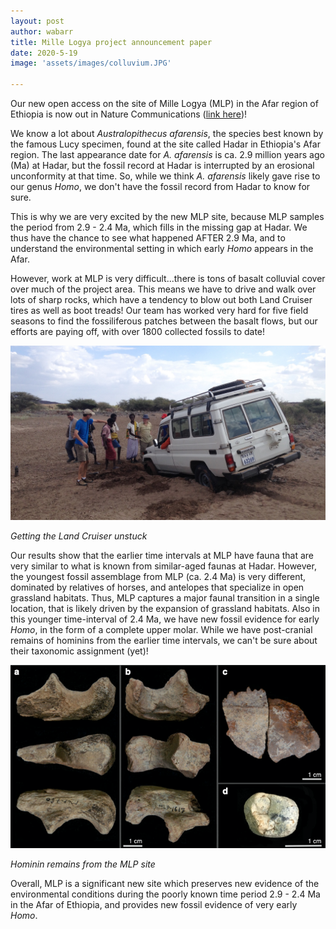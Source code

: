 ```yaml
---
layout: post
author: wabarr
title: Mille Logya project announcement paper
date: 2020-5-19
image: 'assets/images/colluvium.JPG'

---
```


Our new open access on the site of Mille Logya (MLP) in the Afar region of Ethiopia is now out in Nature Communications (<a href="https://www.nature.com/articles/s41467-020-16060-8">link here</a>)!

We know a lot about *Australopithecus afarensis*, the species best known by the famous Lucy specimen, found at the site called Hadar in Ethiopia's Afar region. The last appearance date for *A. afarensis* is ca. 2.9 million years ago (Ma) at Hadar, but the fossil record at Hadar is interrupted by an erosional unconformity at that time.  So, while we think *A. afarensis* likely gave rise to our genus *Homo*, we don't have the fossil record from Hadar to know for sure.  

This is why we are very excited by the new MLP site, because MLP samples the period from 2.9 - 2.4 Ma, which fills in the missing gap at Hadar.  We thus have the chance to see what happened AFTER 2.9 Ma, and to understand the environmental setting in which early *Homo* appears in the Afar.  

However, work at MLP is very difficult...there is tons of basalt colluvial cover over much of the project area. This means we have to drive and walk over lots of sharp rocks, which have a tendency to blow out both Land Cruiser tires as well as boot treads! Our team has worked very hard for five field seasons to find the fossiliferous patches between the basalt flows, but our efforts are paying off, with over 1800 collected fossils to date!

![stuck](/assets/images/stuck.JPG)

*Getting the Land Cruiser unstuck*

Our results show that the earlier time intervals at MLP have fauna that are very similar to what is known from similar-aged faunas at Hadar.  However, the youngest fossil assemblage from MLP (ca. 2.4 Ma) is very different, dominated by relatives of horses, and antelopes that specialize in open grassland habitats. Thus, MLP captures a major faunal transition in a single location, that is likely driven by the expansion of grassland habitats. Also in this younger time-interval of 2.4 Ma, we have new fossil evidence for early *Homo*, in the form of a complete upper molar. While we have post-cranial remains of hominins from the earlier time intervals, we can't be sure about their taxonomic assignment (yet)!

![homs](/assets/images/MLP-homs.png)

*Hominin remains from the MLP site*

Overall, MLP is a significant new site which preserves new evidence of the environmental conditions during the poorly known time period 2.9 - 2.4 Ma in the Afar of Ethiopia, and provides new fossil evidence of very early *Homo*.

